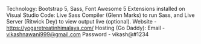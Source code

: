 Technology: Bootstrap 5, Sass, Font Awesome 5
Extensions installed on Visual Studio Code: Live Sass Compiler (Glenn Marks) to run Sass, and Live Server (Ritwick Dey) to view output live (optional).
Website - https://yogaretreatinhimalaya.com/
Hosting (Go Daddy):
Email - vikashnawani999@gmail.com
Password - vikash@#1234


